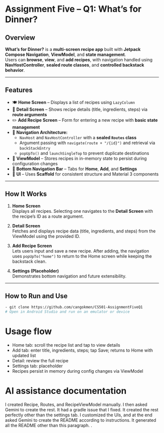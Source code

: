 # Assignment Five – Q1: What’s for Dinner?

## Overview
**What’s for Dinner?** is a **multi-screen recipe app** built with **Jetpack Compose Navigation**, **ViewModel**, and **state management**.  
Users can **browse**, **view**, and **add recipes**, with navigation handled using **NavHostController**, **sealed route classes**, and **controlled backstack behavior**.

---

## Features
- 🍽️ **Home Screen** – Displays a list of recipes using `LazyColumn`  
- 📖 **Detail Screen** – Shows recipe details (title, ingredients, steps) via **route arguments**  
- ✏️ **Add Recipe Screen** – Form for entering a new recipe with **basic state management**  
- 🧭 **Navigation Architecture:**
  - `NavHost` and `NavHostController` with a **sealed `Routes` class**
  - Argument passing with `navigate(route + "/{id}")` and retrieval via `backStackEntry`
  - `popUpTo()` and `launchSingleTop` to prevent duplicate destinations
- 💾 **ViewModel** – Stores recipes in in-memory state to persist during configuration changes  
- 🧩 **Bottom Navigation Bar** – Tabs for **Home**, **Add**, and **Settings**  
- 🎨 **UI** – Uses **Scaffold** for consistent structure and Material 3 components  

---

## How It Works
1. **Home Screen**  
   Displays all recipes. Selecting one navigates to the **Detail Screen** with the recipe’s ID as a route argument.

2. **Detail Screen**  
   Fetches and displays recipe data (title, ingredients, and steps) from the ViewModel using the provided ID.

3. **Add Recipe Screen**  
   Lets users input and save a new recipe. After adding, the navigation uses `popUpTo("home")` to return to the Home screen while keeping the backstack clean.

4. **Settings (Placeholder)**  
   Demonstrates bottom navigation and future extensibility.

---

## How to Run and Use
```bash
- git clone https://github.com/cangokmen/CS501-AssignmentFiveQ1
# Open in Android Studio and run on an emulator or device
```
# Usage flow
- Home tab: scroll the recipe list and tap to view details
- Add tab: enter title, ingredients, steps; tap Save; returns to Home with updated list
- Detail: review the full recipe
- Settings tab: placeholder
- Recipes persist in memory during config changes via ViewModel

# AI assistance documentation

I created Recipe, Routes, and RecipeViewModel manually. I then asked Gemini to create the rest. It had a gradle issue that I fixed. It created the rest perfectly other than the settings tab. I customized the UIs, and at the end asked Gemini to create the README according to instructions. It generated all the README other than this paragraph. . 
